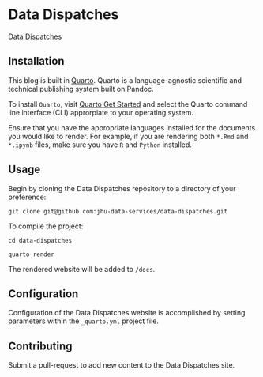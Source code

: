 # Data Dispatches

[Data Dispatches](https://jhu-data-services.github.io/data-dispatches/)

## Installation

This blog is built in [Quarto](https://quarto.org/). Quarto is a
language-agnostic scientific and technical publishing system built on
Pandoc.

To install `Quarto`, visit [Quarto Get
Started](https://quarto.org/docs/get-started/) and select the Quarto
command line interface (CLI) approrpiate to your operating system.

Ensure that you have the appropriate languages installed for the
documents you would like to render. For example, if you are rendering
both `*.Rmd` and `*.ipynb` files, make sure you have `R` and `Python`
installed.

## Usage

Begin by cloning the Data Dispatches repository to a directory of your preference:

`git clone git@github.com:jhu-data-services/data-dispatches.git`

To compile the project:

`cd data-dispatches`

`quarto render`

The rendered website will be added to `/docs`. 

## Configuration

Configuration of the Data Dispatches website is accomplished by setting parameters within the `_quarto.yml` project file.

## Contributing

Submit a pull-request to add new content to the Data Dispatches site.
